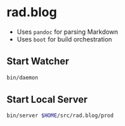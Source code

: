 # rad.blog

- Uses `pandoc` for parsing Markdown
- Uses `boot` for build orchestration

## Start Watcher

```sh
bin/daemon
```

## Start Local Server

```sh
bin/server $HOME/src/rad.blog/prod
```
